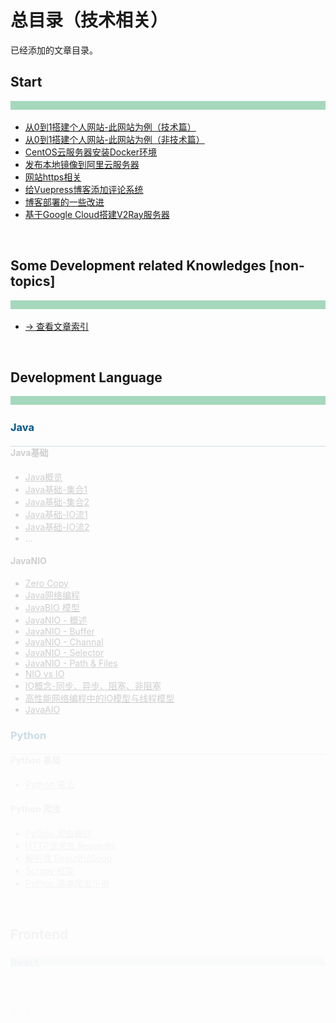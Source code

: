 # 总目录（技术相关）

已经添加的文章目录。



## Start

<div style="height:14px;background-color:#a5d8bc" />
<br>

- [从0到1搭建个人网站-此网站为例（技术篇）](https://heyan.site:8001/start/BuildThisSiteTech.html)
- [从0到1搭建个人网站-此网站为例（非技术篇）](https://heyan.site:8001/start/BuildThisSiteNonTech.html)
- [CentOS云服务器安装Docker环境](https://heyan.site:8001/start/CentosDockerInstall.html)
- [发布本地镜像到阿里云服务器](https://heyan.site:8001/start/PushLocalImageToAliyun.html)
- [网站https相关](https://heyan.site:8001/start/HttpsUpgrade.html)
- [给Vuepress博客添加评论系统](https://heyan.site:8001/start/AddBlogComment.html)
- [博客部署的一些改进](https://heyan.site:8001/start/BlogDeployment.html)
- [基于Google Cloud搭建V2Ray服务器](https://heyan.site:8001/start/V2RayWithGoogleCloud.html)


<!-- comment -->


<br>

## Some Development related Knowledges [non-topics]

<div style="height:14px;background-color:#a5d8bc" />
<br>

- [-> 查看文章索引](https://heyan.site:8001/SomeKnowledges/)


<!-- comment -->


<br>

## Development Language

<div style="height:14px;background-color:#a5d8bc" />
<br>

### Java

<div style="height:1px;background-color:#00578a;opacity:0.2;margin-top:6px" />

#### Java基础

- [Java概览](https://heyan.site:8001/DevLanguage/Java/JavaBasic/)
- [Java基础-集合1](https://heyan.site:8001/DevLanguage/Java/JavaBasic/Java基础-集合1.html)
- [Java基础-集合2](https://heyan.site:8001/DevLanguage/Java/JavaBasic/Java基础-集合2.html)
- [Java基础-IO流1](https://heyan.site:8001/DevLanguage/Java/JavaBasic/Java基础-IO流1.html)
- [Java基础-IO流2](https://heyan.site:8001/DevLanguage/Java/JavaBasic/Java基础-IO流2.html)
- ... 

#### JavaNIO

- [Zero Copy](https://heyan.site:8001/DevLanguage/Java/JavaNIO/ZeroCopy.html)
- [Java网络编程](https://heyan.site:8001/DevLanguage/Java/JavaNIO/Java%E7%BD%91%E7%BB%9C%E7%BC%96%E7%A8%8B.html)
- [JavaBIO 模型](https://heyan.site:8001/DevLanguage/Java/JavaNIO/JavaBIO.html)
- [JavaNIO - 概述](https://heyan.site:8001/DevLanguage/Java/JavaNIO/JavaNIO-%E6%A6%82%E8%BF%B0.html)
- [JavaNIO - Buffer](https://heyan.site:8001/DevLanguage/Java/JavaNIO/JavaNIO-Buffer.html)
- [JavaNIO - Channal](https://heyan.site:8001/DevLanguage/Java/JavaNIO/JavaNIO-Channal.html)
- [JavaNIO - Selector](https://heyan.site:8001/DevLanguage/Java/JavaNIO/JavaNIO-Selector.html)
- [JavaNIO - Path & Files](https://heyan.site:8001/DevLanguage/Java/JavaNIO/JavaNIO-Path&Files.html)
- [NIO vs IO](https://heyan.site:8001/DevLanguage/Java/JavaNIO/NIO%20vs%20IO.html)
- [ IO概念-同步、异步、阻塞、非阻塞](https://heyan.site:8001/DevLanguage/Java/JavaNIO/IOTheory.html)
- [高性能网络编程中的IO模型与线程模型](https://heyan.site:8001/DevLanguage/Java/JavaNIO/IOModelAndThreadModel.html)
- [JavaAIO](https://heyan.site:8001/DevLanguage/Java/JavaNIO/JavaAIO.html)



### Python

<div style="height:1px;background-color:#00578a;opacity:0.2;margin-top:6px" />

#### Python 基础

- [Python 语法](https://heyan.site:8001/DevLanguage/Python/PythonBasic.html)

#### Python 爬虫

- [Python 爬虫概述](https://heyan.site:8001/DevLanguage/Python/Spider/)
- [HTTP请求库 Reuqests](https://heyan.site:8001/DevLanguage/Python/Spider/Requests.html)
- [解析库 BeautifulSoup](https://heyan.site:8001/DevLanguage/Python/Spider/BeautifulSoup.html)
- [Scrapy 框架](https://heyan.site:8001/DevLanguage/Python/Spider/Scrapy.html)
- [Python 简单爬虫示例](https://heyan.site:8001/DevLanguage/Python/Spider/Cases.html)


<!-- comment -->


<br>

## Frontend

<div style="height:14px;background-color:#a5d8bc" />

### React

<div style="height:1px;background-color:#00578a;opacity:0.2;margin-top:6px" />

- to be added ...



### Vue

<div style="height:1px;background-color:#00578a;opacity:0.2;margin-top:6px" />

- [Vue 实例以及生命周期](https://heyan.site:8001/Frontend/Vue/VueStart.html)



### Nodejs

<div style="height:1px;background-color:#00578a;opacity:0.2;margin-top:6px" />

- to be added ...



### Webpack

<div style="height:1px;background-color:#00578a;opacity:0.2;margin-top:6px" />

- to be added ...


<!-- comment -->


<br>

## Data Storage

<div style="height:14px;background-color:#a5d8bc" />
<br>

[快速理解数据库全景图](https://heyan.site:8001/DataStorage/Overview.html)



### Neo4j

<div style="height:1px;background-color:#00578a;opacity:0.2;margin-top:6px" />

- [Neo4j基础入门](https://heyan.site:8001/DataStorage/neo4j/Neo4jStart.html)
- [查询语言Cypher](https://heyan.site:8001/DataStorage/neo4j/Cypher.html)
- [How to migrate from a relational database to Neo4j](https://heyan.site:8001/DataStorage/neo4j/NorthwindGraph.html)


<!-- comment -->


<br>

## DevOps

<div style="height:14px;background-color:#a5d8bc" />
<br>

### Docker

<div style="height:1px;background-color:#00578a;opacity:0.2;margin-top:6px" />

- [Docker - 基本介绍](https://heyan.site:8001/DevOps/Docker/Docker.html)
- [Docker - 进入容器的方式](https://heyan.site:8001/DevOps/Docker/Docker_Enter.html)
- [Docker - 常用基本命令](https://heyan.site:8001/DevOps/Docker/Docker_Commands.html)
- [Docker Case - Nginx基本部署](https://heyan.site:8001/DevOps/Docker/DockerCase_Nginx.html)
- [Docker Case - Springboot项目部署](https://heyan.site:8001/DevOps/Docker/DockerCase_Springboot.html)
- [Docker Compose](https://heyan.site:8001/DevOps/Docker/Docker_Compose.html)
- [Docker Machine](https://heyan.site:8001/DevOps/Docker/Docker_Machine.html)



### Ansible

<div style="height:1px;background-color:#00578a;opacity:0.2;margin-top:6px" />

- [Ansible 入门](https://heyan.site:8001/DevOps/Ansible/AnsibleStart.html)



### Git

<div style="height:1px;background-color:#00578a;opacity:0.2;margin-top:6px" />

- [Git 常用命令](https://heyan.site:8001/DevOps/Git/GitUsage.html)  - *(持续添加)*
- [Git Case总结](https://heyan.site:8001/DevOps/Git/GitCase.html) - *(持续添加)*


<!-- comment -->


<br>

## 分布式系统

<div style="height:14px;background-color:#a5d8bc" />
<br>

### 分布式理论

<div style="height:1px;background-color:#00578a;opacity:0.2;margin-top:6px" />

- [分布式与集群](https://heyan.site:8001/DistributedSystem/DistributedVsCluster.html)
- [事务、ACID、CAP、一致性、BASE](https://heyan.site:8001/DistributedSystem/ACID-CAP-%E4%B8%80%E8%87%B4%E6%80%A7-BASE.html)
- [一致性算法(2PC、3PC、Paxos、Raft、ZAB ...)](https://heyan.site:8001/DistributedSystem/ConsistencyAlgorithm.html)



### 分布式协调服务

<div style="height:1px;background-color:#00578a;opacity:0.2;margin-top:6px" />

#### Zookeeper

- [Zookeeper 入门](https://heyan.site:8001/DistributedSystem/ZookeeperEtcdRelated/zk_1.html)
- [Zookeeper 安装](https://heyan.site:8001/DistributedSystem/ZookeeperEtcdRelated/zk_2.html)
- [Zookeeper 内部原理](https://heyan.site:8001/DistributedSystem/ZookeeperEtcdRelated/zk_3.html)
- [Zookeeper 实战](https://heyan.site:8001/DistributedSystem/ZookeeperEtcdRelated/zk_4.html)

#### Others

- [Zookeeper与Etcd的对比](https://heyan.site:8001/DistributedSystem/ZookeeperEtcdRelated/zk_vs_etcd.html)



### 分布式消息/流平台

<div style="height:1px;background-color:#00578a;opacity:0.2;margin-top:6px" />

- [消息队列相关知识](https://heyan.site:8001/DistributedSystem/DistributedMessageStreamPlatform/MQTheory.html)

#### Kafka

- [kafka](https://heyan.site:8001/DistributedSystem/DistributedMessageStreamPlatform/Kafka.html)

#### Pulsar

- to be added ...



### 分布式系统基础框架Hadoop

<div style="height:1px;background-color:#00578a;opacity:0.2;margin-top:6px" />

- [Hadoop入门](https://heyan.site:8001/DistributedSystem/Hadoop/)
- [Hadoop安装初体验](https://heyan.site:8001/DistributedSystem/Hadoop/HadoopInstall.html)
- [HDFS](https://heyan.site:8001/DistributedSystem/Hadoop/hdfs.html)
- [MapReduce](https://heyan.site:8001/DistributedSystem/Hadoop/MapReduce.html)
- [Hive](https://heyan.site:8001/DistributedSystem/Hadoop/hive.html)
- [HBase](https://heyan.site:8001/DistributedSystem/Hadoop/hbase.html)


<!-- comment -->


<br>

## Big Data Platform

<div style="height:14px;background-color:#a5d8bc" />
<br>

### Splunk

<div style="height:1px;background-color:#00578a;opacity:0.2;margin-top:6px" />

- [Splunk Start基础](https://heyan.site:8001/BigData/Splunk/SplunkStart.html)



### ELK Stack

<div style="height:1px;background-color:#00578a;opacity:0.2;margin-top:6px" />

- to be added ...


<!-- comment -->


<br>

## Algorithm & Machine Learning

<div style="height:14px;background-color:#a5d8bc" />
<br>

### Algorithm

<div style="height:1px;background-color:#00578a;opacity:0.2;margin-top:6px" />

- [Algorithm Start](https://heyan.site:8001/AMachineLearning/Algorithm/)



### Machine Learning

<div style="height:1px;background-color:#00578a;opacity:0.2;margin-top:6px" />

- to be added ...




<!-- comment -->


<style scoped>
    h3{
        color: #00578a;
    }
</style>